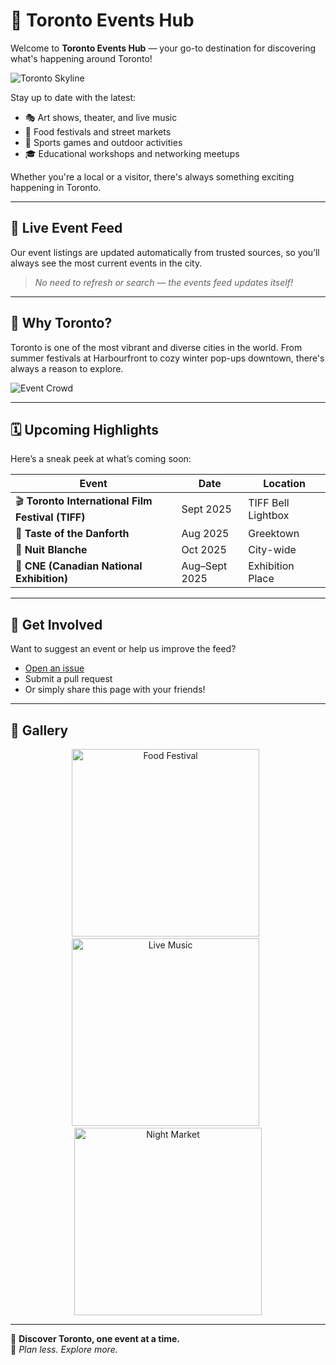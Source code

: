# 🎉 Toronto Events Hub

Welcome to **Toronto Events Hub** — your go-to destination for discovering what's happening around Toronto!

![Toronto Skyline](https://images.unsplash.com/photo-1599999901458-9e0f5d272421?ixlib=rb-4.0.3&auto=format&fit=crop&w=1200&q=80)

Stay up to date with the latest:

- 🎭 Art shows, theater, and live music
- 🍴 Food festivals and street markets
- 🏃 Sports games and outdoor activities
- 🎓 Educational workshops and networking meetups

Whether you're a local or a visitor, there's always something exciting happening in Toronto.

---

## 🔄 Live Event Feed

Our event listings are updated automatically from trusted sources, so you’ll always see the most current events in the city.

> *No need to refresh or search — the events feed updates itself!*

---

## 📍 Why Toronto?

Toronto is one of the most vibrant and diverse cities in the world. From summer festivals at Harbourfront to cozy winter pop-ups downtown, there's always a reason to explore.

![Event Crowd](https://images.unsplash.com/photo-1531058020387-3be344556be6?ixlib=rb-4.0.3&auto=format&fit=crop&w=1200&q=80)

---

## 🗓️ Upcoming Highlights

Here’s a sneak peek at what’s coming soon:

| Event | Date | Location |
|-------|------|----------|
| 🎬 **Toronto International Film Festival (TIFF)** | Sept 2025 | TIFF Bell Lightbox |
| 🍲 **Taste of the Danforth** | Aug 2025 | Greektown |
| 🌙 **Nuit Blanche** | Oct 2025 | City-wide |
| 🎡 **CNE (Canadian National Exhibition)** | Aug–Sept 2025 | Exhibition Place |

---

## 🙌 Get Involved

Want to suggest an event or help us improve the feed?

- [Open an issue](https://github.com/yourusername/toronto-events/issues)
- Submit a pull request
- Or simply share this page with your friends!

---

## 📸 Gallery

<div align="center">
  <img src="https://images.unsplash.com/photo-1542362567-b07e54358753?ixlib=rb-4.0.3&auto=format&fit=crop&w=800&q=80" alt="Food Festival" width="300"/> &nbsp;
  <img src="https://images.unsplash.com/premium_photo-1681876474859-d68383754383?ixlib=rb-4.0.3&auto=format&fit=crop&w=300&q=80" alt="Live Music" width="300"/> &nbsp;
  <img src="https://images.unsplash.com/photo-1565299624946-b28f40a0ae38?ixlib=rb-4.0.3&auto=format&fit=crop&w=300&q=80" alt="Night Market" width="300"/>
</div>

---

📍 **Discover Toronto, one event at a time.**  
🎫 *Plan less. Explore more.*

